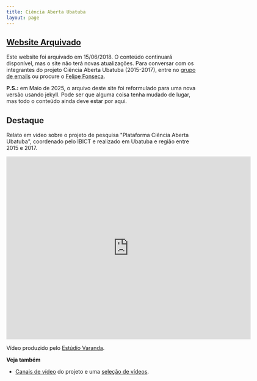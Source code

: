 ```yaml
---
title: Ciência Aberta Ubatuba
layout: page
---
```


## [Website Arquivado](blog/1806/website-arquivado)

Este website foi arquivado em 15/06/2018. O conte&uacute;do continuar&aacute; dispon&iacute;vel, mas o site n&atilde;o ter&aacute; novas atualiza&ccedil;&otilde;es. Para conversar com os integrantes do projeto Ci&ecirc;ncia Aberta Ubatuba (2015-2017), entre no <a href="https://groups.google.com/forum/#!members/cienciaabertaubatuba">grupo de emails</a> ou procure o <a href="http://efeefe.me">Felipe Fonseca</a>.

**P.S.:** em Maio de 2025, o arquivo deste site foi reformulado para uma nova versão usando jekyll. Pode ser que alguma coisa tenha mudado de lugar, mas todo o conteúdo ainda deve estar por aqui.

## Destaque

Relato em vídeo sobre o projeto de pesquisa "Plataforma Ciência Aberta Ubatuba", coordenado pelo IBICT e realizado em Ubatuba e região entre 2015 e 2017.

<div class="ratio ratio-16x9"><iframe allowfullscreen="" class="youtube-field-player" frameborder="0" height="480" id="youtube-field-player" src="https://www.youtube.com/embed/xGHUhl1WB9E?wmode=opaque" title="Embedded video for Ciência Aberta Ubatuba" width="640"></iframe></div>

Vídeo produzido pelo <a href="http://varandaestudio.tumblr.com/">Est&uacute;dio Varanda</a>.

**Veja também**

- [Canais de vídeo](canal-ciencia-aberta) do projeto e uma [seleção de vídeos](video).


